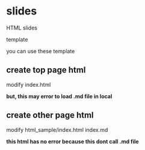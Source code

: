 slides
======

HTML slides

template

you can use these template

## create top page html

modify index.html

**but, this may error to load .md file in local**

## create other page html

modify html_sample/index.html index.md

**this html has no error because this dont call .md file**
